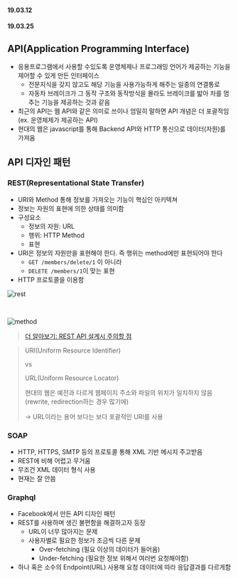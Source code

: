 #### 19.03.12
#### 19.03.25

## API(Application Programming Interface)

- 응용프로그램에서 사용할 수있도록 운영체제나 프로그래밍 언어가 제공하는 기능을 제어할 수 있게 만든 인터페이스
  - 전문지식을 갖지 않고도 해당 기능을 사용가능하게 해주는 일종의 연결통로
  - 자동차 브레이크가 그 동작 구조와 동작방식을 몰라도 브레이크를 밟아 차를 멈추는 기능을 제공하는 것과 같음
- 최근의 API는 웹 API와 같은 의미로 쓰이나 엄밀히 말하면 API 개념은 더 포괄적임(ex. 운영체제가 제공하는 API)
- 현대의 웹은 javascript를 통해 Backend API와 HTTP 통신으로 데이터(자원)를 가져옴

## API 디자인 패턴
### REST(Representational State Transfer)
- URI와 Method 통해 정보를 가져오는 기능이 핵심인 아키텍쳐
- 정보는 자원의 표현에 의한 상태를 의미함
- 구성요소
  - 정보의 자원: URL
  - 행위: HTTP Method
  - 표현
- URI은 정보의 자원만을 표현해야 한다. 즉 행위는 method에만 표현되어야 한다
    - `GET /members/delete/1` 이 아니라
    - `DELETE /members/1`이 맞는 표현
- HTTP 프로토콜을 이용함

![rest](https://user-images.githubusercontent.com/38183218/54192780-179b1e80-44fc-11e9-8ac0-8b0f234ce801.PNG)

<br>

![method](https://user-images.githubusercontent.com/38183218/54192782-179b1e80-44fc-11e9-9856-550487668034.PNG)

> [더 알아보기: REST API 설계시 주의할 점](https://meetup.toast.com/posts/92)

> URI(Uniform Resource Identifier)
>
> vs
>
> URL(Uniform Resource Locator)
> 
> 현대의 웹은 예전과 다르게 웹페이지 주소와 파일의 위치가 일치하지 않음(rewrite, redirection하는 경우 많기에)
>
> -> URL이라는 용어 보다는 보다 포괄적인 URI를 사용



### SOAP
- HTTP, HTTPS, SMTP 등의 프로토콜 통해 XML 기반 메시지 주고받음
- REST에 비해 어렵고 무거움
- 무조건 XML 데이터 형식 사용
- 현재는 잘 안씀

### Graphql
- Facebook에서 만든 API 디자인 패턴
- REST를 사용하며 생긴 불편함을 해결하고자 등장
  - URL이 너무 많아지는 문제
  - 사용자별로 필요한 정보가 조금씩 다른 문제
    - Over-fetching (필요 이상의 데이터가 들어옴)
    - Under-fetching (필요한 정보 위해서 여러번 요청해야함)
- 하나 혹은 소수의 Endpoint(URL) 사용해 요청 데이터에 따라 응답결과를 다르게함


